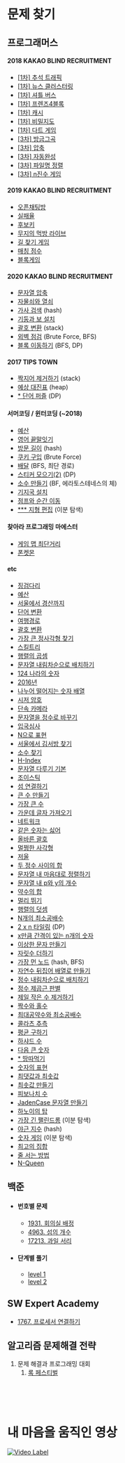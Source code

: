 # 문제 찾기


## 프로그래머스

#### 2018 KAKAO BLIND RECRUITMENT

- [[1차] 추석 트래픽](https://github.com/yhs3434/Algorithms/tree/master/programmers/2018%20KAKAO%20BLIND%20RECRUITMENT/chuseokTraffic.py)
- [[1차] 뉴스 클러스터링](https://github.com/yhs3434/Algorithms/tree/master/programmers/2018%20KAKAO%20BLIND%20RECRUITMENT/newsClustering.py)
- [[1차] 셔틀 버스](https://github.com/yhs3434/Algorithms/tree/master/programmers/2018%20KAKAO%20BLIND%20RECRUITMENT/shuttleBus.py)
- [[1차] 프렌즈4블록](https://github.com/yhs3434/Algorithms/tree/master/programmers/2018%20KAKAO%20BLIND%20RECRUITMENT/friends4Block.py)
- [[1차] 캐시](https://github.com/yhs3434/Algorithms/tree/master/programmers/2018%20KAKAO%20BLIND%20RECRUITMENT/cache.py)
- [[1차] 비밀지도](https://github.com/yhs3434/Algorithms/tree/master/programmers/2018%20KAKAO%20BLIND%20RECRUITMENT/secretMap.py)
- [[1차] 다트 게임](https://github.com/yhs3434/Algorithms/tree/master/programmers/2018%20KAKAO%20BLIND%20RECRUITMENT/dartGame.py)
- [[3차] 방금그곡](https://github.com/yhs3434/Algorithms/tree/master/programmers/2018%20KAKAO%20BLIND%20RECRUITMENT/justThatMusic.py)
- [[3차] 압축](https://github.com/yhs3434/Algorithms/tree/master/programmers/2018%20KAKAO%20BLIND%20RECRUITMENT/compression.py)
- [[3차] 자동완성](https://github.com/yhs3434/Algorithms/tree/master/programmers/2018%20KAKAO%20BLIND%20RECRUITMENT/autoComplete.py)
- [[3차] 파일명 정렬](https://github.com/yhs3434/Algorithms/tree/master/programmers/2018%20KAKAO%20BLIND%20RECRUITMENT/fileNameSort.py)
- [[3차] n진수 게임](https://github.com/yhs3434/Algorithms/tree/master/programmers/2018%20KAKAO%20BLIND%20RECRUITMENT/nNumberGame.py)

#### 2019 KAKAO BLIND RECRUITMENT

- [오픈채팅방](https://github.com/yhs3434/Algorithms/blob/master/programmers/2019%20KAKAO%20BLIND%20RECRUITMENT/openChat.py)
- [실패율](https://github.com/yhs3434/Algorithms/blob/master/programmers/2019%20KAKAO%20BLIND%20RECRUITMENT/failRate.py)
- [후보키](https://github.com/yhs3434/Algorithms/blob/master/programmers/2019%20KAKAO%20BLIND%20RECRUITMENT/candidateKey.py)
- [무지의 먹방 라이브](https://github.com/yhs3434/Algorithms/blob/master/programmers/2019%20KAKAO%20BLIND%20RECRUITMENT/muziEatLive.py)
- [길 찾기 게임](https://github.com/yhs3434/Algorithms/blob/master/programmers/2019%20KAKAO%20BLIND%20RECRUITMENT/findPathGame.py)
- [매칭 점수](https://github.com/yhs3434/Algorithms/blob/master/programmers/2019%20KAKAO%20BLIND%20RECRUITMENT/matchingScore.py)
- [블록게임](https://github.com/yhs3434/Algorithms/blob/master/programmers/2019%20KAKAO%20BLIND%20RECRUITMENT/blockGame.py)

#### 2020 KAKAO BLIND RECRUITMENT

- [문자열 압축](https://github.com/yhs3434/Algorithms/blob/master/programmers/2020%20KAKAO%20BLIND%20RECRUITMENT/compressString.py)
- [자물쇠와 열쇠](https://github.com/yhs3434/Algorithms/blob/master/programmers/2020%20KAKAO%20BLIND%20RECRUITMENT/lockAndKey.py)
- [가사 검색](https://github.com/yhs3434/Algorithms/blob/master/programmers/2020%20KAKAO%20BLIND%20RECRUITMENT/lyricsSearch.py) (hash)
- [기둥과 보 설치](https://github.com/yhs3434/Algorithms/blob/master/programmers/2020%20KAKAO%20BLIND%20RECRUITMENT/pillarAndBo.py)
- [괄호 변환](https://github.com/yhs3434/Algorithms/blob/master/programmers/2020%20KAKAO%20BLIND%20RECRUITMENT/convertParenthesis.py) (stack)
- [외벽 점검](https://github.com/yhs3434/Algorithms/blob/master/programmers/2020%20KAKAO%20BLIND%20RECRUITMENT/inspectOutsideWall.py) (Brute Force, BFS)
- [블록 이동하기](https://github.com/yhs3434/Algorithms/blob/master/programmers/2020%20KAKAO%20BLIND%20RECRUITMENT/moveBlock.py) (BFS, DP)

#### 2017 TIPS TOWN

- [짝지어 제거하기](https://github.com/yhs3434/Algorithms/blob/master/programmers/2017%20TIPS%20TOWN/deleteCombine.py) (stack)
- [예상 대진표](https://github.com/yhs3434/Algorithms/blob/master/programmers/2017%20TIPS%20TOWN/expectMatchList.py) (heap)
- [* 단어 퍼즐](https://github.com/yhs3434/Algorithms/blob/master/programmers/2017%20TIPS%20TOWN/wordPuzzle.py) (DP)

#### 서머코딩 / 윈터코딩 (~2018)

- [예산](https://github.com/yhs3434/Algorithms/blob/master/programmers/Summer_Winter(~2018)/budget2.py)
- [영어 끝말잇기](https://github.com/yhs3434/Algorithms/blob/master/programmers/Summer_Winter(~2018)/englishLastWord.py)
- [방문 길이](https://github.com/yhs3434/Algorithms/blob/master/programmers/Summer_Winter(~2018)/visitLength.py) (hash)
- [쿠키 구입](https://github.com/yhs3434/Algorithms/blob/master/programmers/Summer_Winter(~2018)/buyCookie.py) (Brute Force)
- [배달](https://github.com/yhs3434/Algorithms/blob/master/programmers/Summer_Winter(~2018)/delivery.py) (BFS, 최단 경로)
- [스티커 모으기(2)](https://github.com/yhs3434/Algorithms/blob/master/programmers/Summer_Winter(~2018)/stickerCollector.py) (DP)
- [소수 만들기](https://github.com/yhs3434/Algorithms/blob/master/programmers/Summer_Winter(~2018)/primeNumberMaking.py) (BF, 에라토스테네스의 체)
- [기지국 설치](https://github.com/yhs3434/Algorithms/blob/master/programmers/Summer_Winter(~2018)/baseStationInstall.py)
- [점프와 순간 이동](https://github.com/yhs3434/Algorithms/blob/master/programmers/Summer_Winter(~2018)/jumpAndTeleport.py)
- [*** 지형 편집](https://github.com/yhs3434/Algorithms/blob/master/programmers/Summer_Winter(~2018)/topographyEdit.py) (이분 탐색)

#### 찾아라 프로그래밍 마에스터

- [게임 맵 최단거리](https://github.com/yhs3434/Algorithms/blob/master/programmers/Find%20Programming%20Maester/theShortedGameMap.py)
- [폰켓몬](https://github.com/yhs3434/Algorithms/blob/master/programmers/Find%20Programming%20Maester/ponketmon.py)

#### etc

- [징검다리](https://github.com/yhs3434/Algorithms/blob/master/programmers/steppingStone.py)
- [예산](https://github.com/yhs3434/Algorithms/blob/master/programmers/budgets.py)
- [서울에서 경산까지](https://github.com/yhs3434/Algorithms/blob/master/programmers/seoulToKyungsan.py)
- [단어 변환](https://github.com/yhs3434/Algorithms/blob/master/programmers/convertWord.py)
- [여행경로](https://github.com/yhs3434/Algorithms/blob/master/programmers/travelRoute.py)
- [괄호 변환](https://github.com/yhs3434/Algorithms/blob/master/programmers/convertParenthesis.py)
- [가장 큰 정사각형 찾기](https://github.com/yhs3434/Algorithms/blob/master/programmers/theLargestSquare.py)
- [스킬트리](https://github.com/yhs3434/Algorithms/blob/master/programmers/skillTree.py)
- [행렬의 곱셈](https://github.com/yhs3434/Algorithms/blob/master/programmers/matrixMultiplication.py)
- [문자열 내림차순으로 배치하기](https://github.com/yhs3434/Algorithms/blob/master/programmers/stringReverseSort.py)
- [124 나라의 숫자](https://github.com/yhs3434/Algorithms/blob/master/programmers/124.py)
- [2016년](https://github.com/yhs3434/Algorithms/blob/master/programmers/2016year.py)
- [나누어 떨어지는 숫자 배열](https://github.com/yhs3434/Algorithms/blob/master/programmers/availToDivideNumberArray.py)
- [시저 암호](https://github.com/yhs3434/Algorithms/blob/master/programmers/caesarCipher.py)
- [단속 카메라](https://github.com/yhs3434/Algorithms/blob/master/programmers/camera.py)
- [문자열을 정수로 바꾸기](https://github.com/yhs3434/Algorithms/blob/master/programmers/changeStrToInt.py)
- [입국심사](https://github.com/yhs3434/Algorithms/blob/master/programmers/entryJudge.py)
- [N으로 표현](https://github.com/yhs3434/Algorithms/blob/master/programmers/expressN.py)
- [서울에서 김서방 찾기](https://github.com/yhs3434/Algorithms/blob/master/programmers/findKimInTheSeoul.py)
- [소수 찾기](https://github.com/yhs3434/Algorithms/blob/master/programmers/findPrimeNumber.py)
- [H-Index](https://github.com/yhs3434/Algorithms/blob/master/programmers/h-index.py)
- [문자열 다루기 기본](https://github.com/yhs3434/Algorithms/blob/master/programmers/handleString.py)
- [조이스틱](https://github.com/yhs3434/Algorithms/blob/master/programmers/joystick.py)
- [섬 연결하기](https://github.com/yhs3434/Algorithms/blob/master/programmers/linkIsland.py)
- [큰 수 만들기](https://github.com/yhs3434/Algorithms/blob/master/programmers/makeBigNum.py)
- [가장 큰 수](https://github.com/yhs3434/Algorithms/blob/master/programmers/maxNumber.py)
- [가운데 글자 가져오기](https://github.com/yhs3434/Algorithms/blob/master/programmers/midLecture.py)
- [네트워크](https://github.com/yhs3434/Algorithms/blob/master/programmers/network.py)
- [같은 숫자는 싫어](https://github.com/yhs3434/Algorithms/blob/master/programmers/noSameNumber.py)
- [올바른 괄호](https://github.com/yhs3434/Algorithms/blob/master/programmers/parenthesis.py)
- [멀쩡한 사각형](https://github.com/yhs3434/Algorithms/blob/master/programmers/rightRect.py)
- [저울](https://github.com/yhs3434/Algorithms/blob/master/programmers/scale.py)
- [두 정수 사이의 합](https://github.com/yhs3434/Algorithms/blob/master/programmers/sumOfTwoNum.py)
- [문자열 내 마음대로 정렬하기](https://github.com/yhs3434/Algorithms/blob/master/programmers/stringMySort.py)
- [문자열 내 p와 y의 개수](https://github.com/yhs3434/Algorithms/blob/master/programmers/pyString.py)
- [약수의 합](https://github.com/yhs3434/Algorithms/blob/master/programmers/sumOfAliquot.py)
- [멀리 뛰기](https://github.com/yhs3434/Algorithms/blob/master/programmers/etc/longJump.py)
- [행렬의 덧셈](https://github.com/yhs3434/Algorithms/blob/master/programmers/etc/matrixAdd.py)
- [N개의 최소공배수](https://github.com/yhs3434/Algorithms/blob/master/programmers/etc/NleastCommonMultiple.py)
- [2 x n 타일링](https://github.com/yhs3434/Algorithms/blob/master/programmers/etc/2xNTiling.py) (DP)
- [x만큼 간격이 있는 n개의 숫자](https://github.com/yhs3434/Algorithms/blob/master/programmers/etc/xGapNnumber.py)
- [이상한 문자 만들기](https://github.com/yhs3434/Algorithms/blob/master/programmers/etc/strangeStr.py)
- [자릿수 더하기](https://github.com/yhs3434/Algorithms/blob/master/programmers/etc/addCipher.py)
- [가장 먼 노드](https://github.com/yhs3434/Algorithms/blob/master/programmers/etc/longestNode.py) (hash, BFS)
- [자연수 뒤집어 배열로 만들기](https://github.com/yhs3434/Algorithms/blob/master/programmers/etc/reverseNumber.py)
- [정수 내림차순으로 배치하기](https://github.com/yhs3434/Algorithms/blob/master/programmers/etc/numberReverseSort.py)
- [정수 제곱근 판별](https://github.com/yhs3434/Algorithms/blob/master/programmers/etc/checkSquare.py)
- [제일 작은 수 제거하기](https://github.com/yhs3434/Algorithms/blob/master/programmers/etc/removeSmallest.py)
- [짝수와 홀수](https://github.com/yhs3434/Algorithms/blob/master/programmers/etc/evenAndOdd.py)
- [최대공약수와 최소공배수](https://github.com/yhs3434/Algorithms/blob/master/programmers/etc/getCommons.py)
- [콜라츠 추측](https://github.com/yhs3434/Algorithms/blob/master/programmers/etc/guessCollatz.py)
- [평균 구하기](https://github.com/yhs3434/Algorithms/blob/master/programmers/etc/getMean.py)
- [하샤드 수](https://github.com/yhs3434/Algorithms/blob/master/programmers/etc/hashad.py)
- [다음 큰 숫자](https://github.com/yhs3434/Algorithms/blob/master/programmers/etc/nextBigNum.py)
- [* 땅따먹기](https://github.com/yhs3434/Algorithms/blob/master/programmers/etc/eatLand.py)
- [숫자의 표현](https://github.com/yhs3434/Algorithms/blob/master/programmers/etc/expressNum.py)
- [최댓값과 최솟값](https://github.com/yhs3434/Algorithms/blob/master/programmers/etc/maxAndMin.py)
- [최솟값 만들기](https://github.com/yhs3434/Algorithms/blob/master/programmers/etc/makeMin.py)
- [피보나치 수](https://github.com/yhs3434/Algorithms/blob/master/programmers/etc/makeFibonacci.py)
- [JadenCase 문자열 만들기](https://github.com/yhs3434/Algorithms/blob/master/programmers/etc/JadenCase.py)
- [하노이의 탑](https://github.com/yhs3434/Algorithms/blob/master/programmers/etc/hanoyTop.py)
- [가장 긴 팰린드롬](https://github.com/yhs3434/Algorithms/blob/master/programmers/etc/longestPalindrome.py) (이분 탐색)
- [야근 지수](https://github.com/yhs3434/Algorithms/blob/master/programmers/etc/overtimeIndex.py) (hash)
- [숫자 게임](https://github.com/yhs3434/Algorithms/blob/master/programmers/etc/numberGame.py) (이분 탐색)
- [최고의 집합](https://github.com/yhs3434/Algorithms/blob/master/programmers/etc/greatSet.py)
- [줄 서는 방법](https://github.com/yhs3434/Algorithms/blob/master/programmers/etc/lineCase.py)
- [N-Queen](https://github.com/yhs3434/Algorithms/blob/master/programmers/etc/nQueen.py)

## 백준

- #### 번호별 문제
    - [1931. 회의실 배정](https://github.com/yhs3434/Algorithms/blob/master/baekjun/assignMeetingRoom.py)
    - [4963. 섬의 개수]()
    - [17213. 과일 서리](https://github.com/yhs3434/Algorithms/blob/master/baekjun/thiefFruits.py)
    
- #### 단계별 풀기

    - [level 1](https://github.com/yhs3434/Algorithms/tree/master/baekjun/lv1)
    - [level 2](https://github.com/yhs3434/Algorithms/tree/master/baekjun/lv2)

## SW Expert Academy

- [1767. 프로세서 연결하기](https://github.com/yhs3434/Algorithms/blob/master/SW%20Expert%20Academy/1767.processConnect.py)

## 알고리즘 문제해결 전략

1. 문제 해결과 프로그래밍 대회
    1. [록 페스티벌]()
    
    
<br/><br/><br/>
# 내 마음을 움직인 영상

[![Video Label](http://img.youtube.com/vi/btfuIz3qrSE/0.jpg)](https://youtu.be/btfuIz3qrSE)